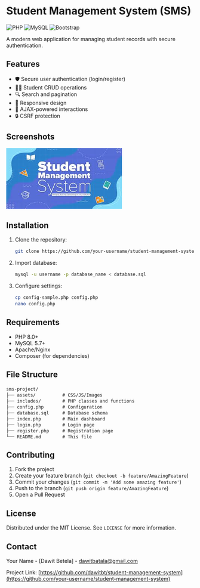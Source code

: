 # Student Management System (SMS)

![PHP](https://img.shields.io/badge/PHP-8.0+-blue)
![MySQL](https://img.shields.io/badge/MySQL-5.7+-orange)
![Bootstrap](https://img.shields.io/badge/Bootstrap-5.0+-purple)

A modern web application for managing student records with secure authentication.

## Features

- 🛡️ Secure user authentication (login/register)
- 👨‍🎓 Student CRUD operations
- 🔍 Search and pagination
- 📱 Responsive design
- 🔄 AJAX-powered interactions
- 🔒 CSRF protection

## Screenshots

![Student Management System Dashboard](screenshots/sms.jpeg)

## Installation

1. Clone the repository:
   ```bash
   git clone https://github.com/your-username/student-management-system.git
   ```

2. Import database:
   ```bash
   mysql -u username -p database_name < database.sql
   ```

3. Configure settings:
   ```bash
   cp config-sample.php config.php
   nano config.php
   ```

## Requirements

- PHP 8.0+
- MySQL 5.7+
- Apache/Nginx
- Composer (for dependencies)

## File Structure

```
sms-project/
├── assets/          # CSS/JS/Images
├── includes/        # PHP classes and functions
├── config.php       # Configuration
├── database.sql     # Database schema
├── index.php        # Main dashboard
├── login.php        # Login page
├── register.php     # Registration page
└── README.md        # This file
```

## Contributing

1. Fork the project
2. Create your feature branch (`git checkout -b feature/AmazingFeature`)
3. Commit your changes (`git commit -m 'Add some amazing feature'`)
4. Push to the branch (`git push origin feature/AmazingFeature`)
5. Open a Pull Request

## License

Distributed under the MIT License. See `LICENSE` for more information.

## Contact

Your Name - [Dawit Betela] - dawitbatala@gmail.com

Project Link: [https://github.com/dawitbt/student-management-system](https://github.com/your-username/student-management-system)
